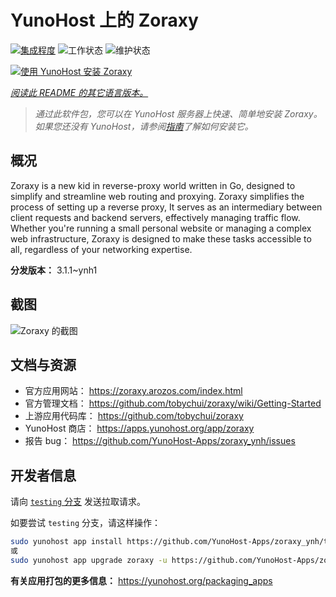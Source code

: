 <!--
注意：此 README 由 <https://github.com/YunoHost/apps/tree/master/tools/readme_generator> 自动生成
请勿手动编辑。
-->

# YunoHost 上的 Zoraxy

[![集成程度](https://apps.yunohost.org/badge/integration/zoraxy)](https://ci-apps.yunohost.org/ci/apps/zoraxy/)
![工作状态](https://apps.yunohost.org/badge/state/zoraxy)
![维护状态](https://apps.yunohost.org/badge/maintained/zoraxy)

[![使用 YunoHost 安装 Zoraxy](https://install-app.yunohost.org/install-with-yunohost.svg)](https://install-app.yunohost.org/?app=zoraxy)

*[阅读此 README 的其它语言版本。](./ALL_README.md)*

> *通过此软件包，您可以在 YunoHost 服务器上快速、简单地安装 Zoraxy。*  
> *如果您还没有 YunoHost，请参阅[指南](https://yunohost.org/install)了解如何安装它。*

## 概况

Zoraxy is a new kid in reverse-proxy world written in Go, designed to simplify and streamline web routing and proxying. Zoraxy simplifies the process of setting up a reverse proxy, It serves as an intermediary between client requests and backend servers, effectively managing traffic flow. Whether you're running a small personal website or managing a complex web infrastructure, Zoraxy is designed to make these tasks accessible to all, regardless of your networking expertise.


**分发版本：** 3.1.1~ynh1

## 截图

![Zoraxy 的截图](./doc/screenshots/screenshot.png)

## 文档与资源

- 官方应用网站： <https://zoraxy.arozos.com/index.html>
- 官方管理文档： <https://github.com/tobychui/zoraxy/wiki/Getting-Started>
- 上游应用代码库： <https://github.com/tobychui/zoraxy>
- YunoHost 商店： <https://apps.yunohost.org/app/zoraxy>
- 报告 bug： <https://github.com/YunoHost-Apps/zoraxy_ynh/issues>

## 开发者信息

请向 [`testing` 分支](https://github.com/YunoHost-Apps/zoraxy_ynh/tree/testing) 发送拉取请求。

如要尝试 `testing` 分支，请这样操作：

```bash
sudo yunohost app install https://github.com/YunoHost-Apps/zoraxy_ynh/tree/testing --debug
或
sudo yunohost app upgrade zoraxy -u https://github.com/YunoHost-Apps/zoraxy_ynh/tree/testing --debug
```

**有关应用打包的更多信息：** <https://yunohost.org/packaging_apps>
